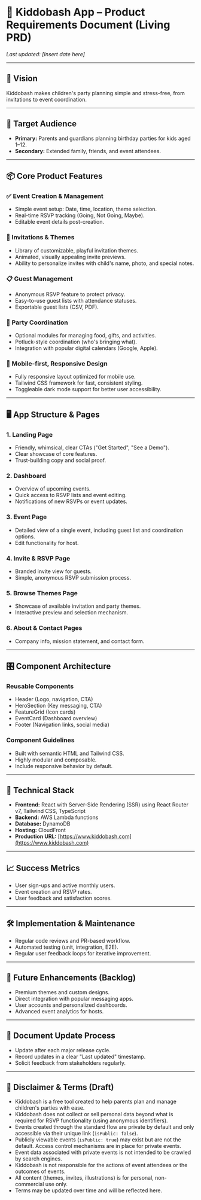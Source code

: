 # 📄 Kiddobash App – Product Requirements Document (Living PRD)

*Last updated: [Insert date here]*

---

## 🎯 Vision

Kiddobash makes children's party planning simple and stress-free, from invitations to event coordination.

---

## 📌 Target Audience

- **Primary:** Parents and guardians planning birthday parties for kids aged 1–12.
- **Secondary:** Extended family, friends, and event attendees.

---

## 📦 Core Product Features

### ✅ Event Creation & Management

- Simple event setup: Date, time, location, theme selection.
- Real-time RSVP tracking (Going, Not Going, Maybe).
- Editable event details post-creation.

### 🎨 Invitations & Themes

- Library of customizable, playful invitation themes.
- Animated, visually appealing invite previews.
- Ability to personalize invites with child's name, photo, and special notes.

### 📋 Guest Management

- Anonymous RSVP feature to protect privacy.
- Easy-to-use guest lists with attendance statuses.
- Exportable guest lists (CSV, PDF).

### 🎈 Party Coordination

- Optional modules for managing food, gifts, and activities.
- Potluck-style coordination (who's bringing what).
- Integration with popular digital calendars (Google, Apple).

### 📱 Mobile-first, Responsive Design

- Fully responsive layout optimized for mobile use.
- Tailwind CSS framework for fast, consistent styling.
- Toggleable dark mode support for better user accessibility.

---

## 🖥 App Structure & Pages

### 1. **Landing Page**

- Friendly, whimsical, clear CTAs ("Get Started", "See a Demo").
- Clear showcase of core features.
- Trust-building copy and social proof.

### 2. **Dashboard**

- Overview of upcoming events.
- Quick access to RSVP lists and event editing.
- Notifications of new RSVPs or event updates.

### 3. **Event Page**

- Detailed view of a single event, including guest list and coordination options.
- Edit functionality for host.

### 4. **Invite & RSVP Page**

- Branded invite view for guests.
- Simple, anonymous RSVP submission process.

### 5. **Browse Themes Page**

- Showcase of available invitation and party themes.
- Interactive preview and selection mechanism.

### 6. **About & Contact Pages**

- Company info, mission statement, and contact form.

---

## 🎛 Component Architecture

### Reusable Components

- Header (Logo, navigation, CTA)
- HeroSection (Key messaging, CTA)
- FeatureGrid (Icon cards)
- EventCard (Dashboard overview)
- Footer (Navigation links, social media)

### Component Guidelines

- Built with semantic HTML and Tailwind CSS.
- Highly modular and composable.
- Include responsive behavior by default.

---

## 🚀 Technical Stack
- **Frontend:** React with Server-Side Rendering (SSR) using React Router v7, Tailwind CSS, TypeScript
- **Backend:** AWS Lambda functions
- **Database:** DynamoDB
- **Hosting:** CloudFront
- **Production URL:** [https://www.kiddobash.com](https://www.kiddobash.com)

---

## 📈 Success Metrics

- User sign-ups and active monthly users.
- Event creation and RSVP rates.
- User feedback and satisfaction scores.

---

## 🛠 Implementation & Maintenance

- Regular code reviews and PR-based workflow.
- Automated testing (unit, integration, E2E).
- Regular user feedback loops for iterative improvement.

---

## 🔮 Future Enhancements (Backlog)

- Premium themes and custom designs.
- Direct integration with popular messaging apps.
- User accounts and personalized dashboards.
- Advanced event analytics for hosts.

---

## 📅 Document Update Process

- Update after each major release cycle.
- Record updates in a clear "Last updated" timestamp.
- Solicit feedback from stakeholders regularly.

---

## 📃 Disclaimer & Terms (Draft)

- Kiddobash is a free tool created to help parents plan and manage children's parties with ease.
- Kiddobash does not collect or sell personal data beyond what is required for RSVP functionality (using anonymous identifiers).
- Events created through the standard flow are private by default and only accessible via their unique link (`isPublic: false`). 
- Publicly viewable events (`isPublic: true`) may exist but are not the default. Access control mechanisms are in place for private events.
- Event data associated with private events is not intended to be crawled by search engines.
- Kiddobash is not responsible for the actions of event attendees or the outcomes of events.
- All content (themes, invites, illustrations) is for personal, non-commercial use only.
- Terms may be updated over time and will be reflected here.



